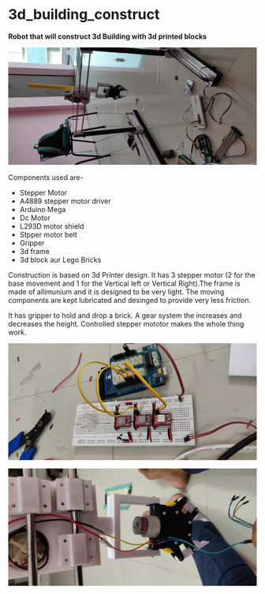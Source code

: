 # 3d_building_construct

__Robot that will construct 3d Building with 3d printed blocks__

![alt text](https://github.com/kin-kins/3d_building_construct/blob/master/IMG_20190209_175530.jpg "Strucutre Design")

Components used are-
* Stepper Motor
* A4889 stepper motor driver
* Arduino Mega
* Dc Motor
* L293D motor shield
* Stpper motor belt
* Gripper
* 3d frame
* 3d block aur Lego Bricks



Construction is based on 3d Printer design. It has 3 stepper motor (2 for the base movement and 1 for the Vertical left or Vertical Right).The frame is made of allimunium and it is designed to be very light. The moving components are kept lubricated and desinged to provide very less friction.

It has gripper to hold and drop a brick. A gear system the increases and decreases the height. Controlled stepper mototor makes the whole thing work. 


![alt text](https://github.com/kin-kins/3d_building_construct/blob/master/IMG_20190209_191423.jpg "Arduino Module")


![alt text](https://github.com/kin-kins/3d_building_construct/blob/master/IMG_20190209_191434.jpg "Jaw Gripper")

